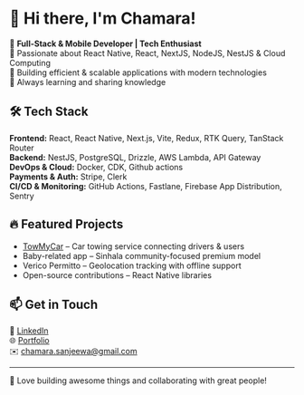 # 👋 Hi there, I'm Chamara!

🚀 **Full-Stack & Mobile Developer | Tech Enthusiast**  
🔹 Passionate about React Native, React, NextJS, NodeJS, NestJS & Cloud Computing  
🔹 Building efficient & scalable applications with modern technologies  
🔹 Always learning and sharing knowledge

## 🛠 Tech Stack

**Frontend:** React, React Native, Next.js, Vite, Redux, RTK Query, TanStack Router  
**Backend:** NestJS, PostgreSQL, Drizzle, AWS Lambda, API Gateway  
**DevOps & Cloud:** Docker, CDK, Github actions  
**Payments & Auth:** Stripe, Clerk  
**CI/CD & Monitoring:** GitHub Actions, Fastlane, Firebase App Distribution, Sentry  

## 🔥 Featured Projects

- [TowMyCar](https://towmycar.uk) – Car towing service connecting drivers & users
- Baby-related app – Sinhala community-focused premium model
- Verico Permitto – Geolocation tracking with offline support
- Open-source contributions – React Native libraries

## 📫 Get in Touch

💼 [LinkedIn](https://www.linkedin.com/in/chamarasanjeewa)  
🌐 [Portfolio](https://chamara.sanjeewa.info)  
✉️ chamara.sanjeewa@gmail.com

---

💙 Love building awesome things and collaborating with great people!

